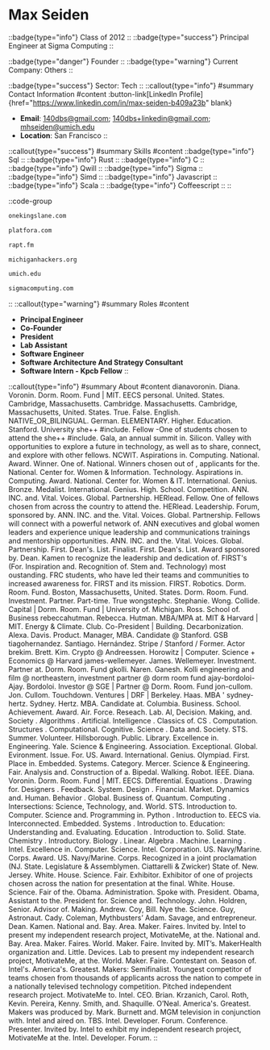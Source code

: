 # Max Seiden
::badge{type="info"}
Class of 2012
::
::badge{type="success"}
Principal Engineer at Sigma Computing
::

::badge{type="danger"}
Founder
::
::badge{type="warning"}
Current Company: Others
::

::badge{type="success"}
Sector: Tech
::
::callout{type="info"}
#summary
Contact Information
#content
:button-link[LinkedIn Profile]{href="https://www.linkedin.com/in/max-seiden-b409a23b" blank}
- **Email**: 140dbs@gmail.com; 140dbs+linkedin@gmail.com; mhseiden@umich.edu
- **Location**: San Francisco
::

::callout{type="success"}
#summary
Skills
#content
::badge{type="info"}
Sql
::
::badge{type="info"}
Rust
::
::badge{type="info"}
C
::
::badge{type="info"}
Qwill
::
::badge{type="info"}
Sigma
::
::badge{type="info"}
Simd
::
::badge{type="info"}
Javascript
::
::badge{type="info"}
Scala
::
::badge{type="info"}
Coffeescript
::
::

::code-group
```bash [One Kings Lane]
onekingslane.com
```
```bash [Platfora]
platfora.com
```
```bash [rapt.fm]
rapt.fm
```
```bash [Michigan Hackers]
michiganhackers.org
```
```bash [University of Michigan]
umich.edu
```
```bash [Sigma Computing]
sigmacomputing.com
```
::
::callout{type="warning"}
#summary
Roles
#content
- **Principal Engineer**
- **Co-Founder**
- **President**
- **Lab Assistant**
- **Software Engineer**
- **Software Architecture And Strategy Consultant**
- **Software Intern - Kpcb Fellow**
::

::callout{type="info"}
#summary
About
#content
dianavoronin. Diana. Voronin. Dorm. Room. Fund | MIT. EECS personal. United. States. Cambridge, Massachusetts. Cambridge. Massachusetts. Cambridge, Massachusetts, United. States. True. False. English. NATIVE_OR_BILINGUAL. German. ELEMENTARY. Higher. Education. Stanford. University she++ #include. Fellow -One of students chosen to attend the she++ #include. Gala, an annual summit in. Silicon. Valley with opportunities to explore a future in technology, as well as to share, connect, and explore with other fellows. NCWIT. Aspirations in. Computing. National. Award. Winner. One of. National. Winners chosen out of , applicants for the. National. Center for. Women & Information. Technology. Aspirations in. Computing. Award. National. Center for. Women & IT. International. Genius. Bronze. Medalist. International. Genius. High. School. Competition. ANN. INC. and. Vital. Voices. Global. Partnership. HERlead. Fellow. One of fellows chosen from across the country to attend the. HERlead. Leadership. Forum, sponsored by. ANN. INC. and the. Vital. Voices. Global. Partnership. Fellows will connect with a powerful network of. ANN executives and global women leaders and experience unique leadership and communications trainings and mentorship opportunities. ANN. INC. and the. Vital. Voices. Global. Partnership. First. Dean's. List. Finalist. First. Dean's. List. Award sponsored by. Dean. Kamen to recognize the leadership and dedication of. FIRST's (For. Inspiration and. Recognition of. Stem and. Technology) most oustanding. FRC students, who have led their teams and communities to increased awareness for. FIRST and its mission. FIRST. Robotics. Dorm. Room. Fund. Boston, Massachusetts, United. States. Dorm. Room. Fund. Investment. Partner. Part-time. True wongstephc. Stephanie. Wong. Collide. Capital | Dorm. Room. Fund | University of. Michigan. Ross. School of. Business rebeccahutman. Rebecca. Hutman. MBA/MPA at. MIT & Harvard | MIT. Energy & Climate. Club. Co-President | Building. Decarbonization. Alexa. Davis. Product. Manager, MBA. Candidate @ Stanford. GSB tiagohernandez. Santiago. Hernández. Stripe / Stanford / Former. Actor brekim. Brett. Kim. Crypto @ Andreessen. Horowitz | Computer. Science + Economics @ Harvard james-wellemeyer. James. Wellemeyer. Investment. Partner at. Dorm. Room. Fund gkolli. Naren. Ganesh. Kolli engineering and film @ northeastern, investment partner @ dorm room fund ajay-bordoloi- Ajay. Bordoloi. Investor @ SGE | Partner @ Dorm. Room. Fund jon-cullom. Jon. Cullom. Touchdown. Ventures | DRF | Berkeley. Haas. MBA ' sydney-hertz. Sydney. Hertz. MBA. Candidate at. Columbia. Business. School. Achievement. Award. Air. Force. Reseach. Lab. AI, Decision. Making, and. Society . Algorithms . Artificial. Intelligence . Classics of. CS . Computation. Structures . Computational. Cognitive. Science . Data and. Society. STS. Summer. Volunteer. Hillsborough. Public. Library. Excellence in. Engineering. Yale. Science & Engineering. Association. Exceptional. Global. Evironment. Issue. For. US. Award. International. Genius. Olympiad. First. Place in. Embedded. Systems. Category. Mercer. Science & Engineering. Fair. Analysis and. Construction of a. Bipedal. Walking. Robot. IEEE. Diana. Voronin. Dorm. Room. Fund | MIT. EECS. Differential. Equations . Drawing for. Designers . Feedback. System. Design . Financial. Market. Dynamics and. Human. Behavior . Global. Business of. Quantum. Computing . Intersections: Science, Technology, and. World. STS. Introduction to. Computer. Science and. Programming in. Python . Introduction to. EECS via. Interconnected. Embedded. Systems . Introduction to. Education: Understanding and. Evaluating. Education . Introduction to. Solid. State. Chemistry . Introductory. Biology . Linear. Algebra . Machine. Learning . Intel. Excellence in. Computer. Science. Intel. Corporation. US. Navy/Marine. Corps. Award. US. Navy/Marine. Corps. Recognized in a joint proclamation (NJ. State. Legislature & Assemblymen. Ciattarelli & Zwicker) State of. New. Jersey. White. House. Science. Fair. Exhibitor. Exhibitor of one of projects chosen across the nation for presentation at the final. White. House. Science. Fair of the. Obama. Administration. Spoke with. President. Obama, Assistant to the. President for. Science and. Technology. John. Holdren, Senior. Advisor of. Making. Andrew. Coy, Bill. Nye the. Science. Guy, Astronaut. Cady. Coleman, Mythbusters’ Adam. Savage, and entrepreneur. Dean. Kamen. National and. Bay. Area. Maker. Faires. Invited by. Intel to present my independent research project, MotivateMe, at the. National and. Bay. Area. Maker. Faires. World. Maker. Faire. Invited by. MIT’s. MakerHealth organization and. Little. Devices. Lab to present my independent research project, MotivateMe, at the. World. Maker. Faire. Contestant on. Season of. Intel's. America's. Greatest. Makers: Semifinalist. Youngest competitor of teams chosen from thousands of applicants across the nation to compete in a nationally televised technology competition. Pitched independent research project. MotivateMe to. Intel. CEO. Brian. Krzanich, Carol. Roth, Kevin. Pereira, Kenny. Smith, and. Shaquille. O’Neal. America's. Greatest. Makers was produced by. Mark. Burnett and. MGM television in conjunction with. Intel and aired on. TBS. Intel. Developer. Forum. Conference. Presenter. Invited by. Intel to exhibit my independent research project, MotivateMe at the. Intel. Developer. Forum.
::
